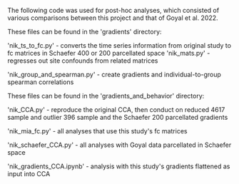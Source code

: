 The following code was used for post-hoc analyses, which consisted of various comparisons between this project and that of Goyal et al. 2022.

These files can be found in the 'gradients' directory:

'nik_ts_to_fc.py' - converts the time series information from original study to fc matrices in Schaefer 400 or 200 parcellated space
  'nik_mats.py' - regresses out site confounds from related matrices

'nik_group_and_spearman.py' - create gradients and individual-to-group spearman correlations

These files can be found in the 'gradients_and_behavior' directory:

'nik_CCA.py' - reproduce the original CCA, then conduct on reduced 4617 sample and outlier 396 sample and the Schaefer 200 parcellated gradients

'nik_mia_fc.py' - all analyses that use this study's fc matrices

'nik_schaefer_CCA.py' - all analyses with Goyal data parcellated in Schaefer space

'nik_gradients_CCA.ipynb' - analysis with this study's gradients flattened as input into CCA
